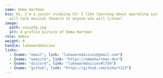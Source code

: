 ```yaml
---
name: Emma Hartman
bio: Hi, I'm a junior studying CS! I like learning about operating systems and
  will talk musical theatre to anyone who will listen!
image:
  path: uiucpfp.jpg
  alt: A profile picture of Emma Hartman
role: Admin
weight: 0
handle: lukewarmdaisies
links:
  - {name: "email", link: "lukewarmdaisies@gmail.com"}
  - {name: "website", link: "https://emmahartman.dev"}
  - {name: "discord", link: "lukewarmdaisies#1750"}
  - {name: "github", link: "https://github.com/eihart123"}
---
```

